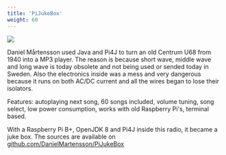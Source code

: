 ```yaml
---
title: 'PiJukeBox'
weight: 60
---
```


![](/assets/featured-projects/pijukebox/Radio.jpg?width=250px) 

Daniel Mårtensson used Java and Pi4J to turn an old Centrum U68 from 1940 into a MP3 player. The reason is because short wave, 
middle wave and long wave is today obsolete and not being used or sended today in Sweden. Also the electronics 
inside was a mess and very dangerous because it runs on both AC/DC current and all the wires began to lose their isolators.

Features: autoplaying next song, 60 songs included, volume tuning, song select, low power consumption, works with 
old Raspberry Pi's, terminal based.

With a Raspberry Pi B+, OpenJDK 8 and Pi4J inside this radio, it became a juke box. The sources are available on 
[github.com/DanielMartensson/PiJukeBox](https://github.com/DanielMartensson/PiJukeBox)
